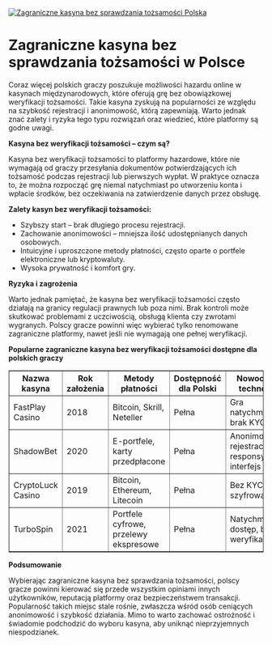 [![Zagraniczne kasyna bez sprawdzania tożsamości Polska](https://123-caf.pages.dev/gitsignup.png)](https://vrmoo.ru/Bt82HjjY)

<h1>Zagraniczne kasyna bez sprawdzania tożsamości w Polsce</h1> <p>Coraz więcej polskich graczy poszukuje możliwości hazardu online w kasynach międzynarodowych, które oferują grę bez obowiązkowej weryfikacji tożsamości. Takie kasyna zyskują na popularności ze względu na szybkość rejestracji i anonimowość, którą zapewniają. Warto jednak znać zalety i ryzyka tego typu rozwiązań oraz wiedzieć, które platformy są godne uwagi.</p> <p><strong>Kasyna bez weryfikacji tożsamości – czym są?</strong></p> <p>Kasyna bez weryfikacji tożsamości to platformy hazardowe, które nie wymagają od graczy przesyłania dokumentów potwierdzających ich tożsamość podczas rejestracji lub pierwszych wypłat. W praktyce oznacza to, że można rozpocząć grę niemal natychmiast po utworzeniu konta i wpłacie środków, bez oczekiwania na zatwierdzenie danych przez obsługę.</p> <p><strong>Zalety kasyn bez weryfikacji tożsamości:</strong></p> <ul>   <li>Szybszy start – brak długiego procesu rejestracji.</li>   <li>Zachowanie anonimowości – mniejsza ilość udostępnianych danych osobowych.</li>   <li>Intuicyjne i uproszczone metody płatności, często oparte o portfele elektroniczne lub kryptowaluty.</li>   <li>Wysoka prywatność i komfort gry.</li> </ul> <p><strong>Ryzyka i zagrożenia</strong></p> <p>Warto jednak pamiętać, że kasyna bez weryfikacji tożsamości często działają na granicy regulacji prawnych lub poza nimi. Brak kontroli może skutkować problemami z uczciwością, obsługą klienta czy zwrotami wygranych. Polscy gracze powinni więc wybierać tylko renomowane zagraniczne platformy, nawet jeśli nie wymagają one pełnej weryfikacji.</p> <p><strong>Popularne zagraniczne kasyna bez weryfikacji tożsamości dostępne dla polskich graczy</strong></p> <table border="1" cellspacing="0" cellpadding="8">   <thead>     <tr>       <th>Nazwa kasyna</th>       <th>Rok założenia</th>       <th>Metody płatności</th>       <th>Dostępność dla Polski</th>       <th>Nowoczesne technologie</th>     </tr>   </thead>   <tbody>     <tr>       <td>FastPlay Casino</td>       <td>2018</td>       <td>Bitcoin, Skrill, Neteller</td>       <td>Pełna</td>       <td>Gra natychmiastowa, brak KYC</td>     </tr>     <tr>       <td>ShadowBet</td>       <td>2020</td>       <td>E-portfele, karty przedpłacone</td>       <td>Pełna</td>       <td>Anonimowa rejestracja, responsywny interfejs</td>     </tr>     <tr>       <td>CryptoLuck Casino</td>       <td>2019</td>       <td>Bitcoin, Ethereum, Litecoin</td>       <td>Pełna</td>       <td>Bez KYC, szyfrowanie SSL</td>     </tr>     <tr>       <td>TurboSpin</td>       <td>2021</td>       <td>Portfele cyfrowe, przelewy ekspresowe</td>       <td>Pełna</td>       <td>Natychmiastowy dostęp, brak weryfikacji</td>     </tr>   </tbody> </table> <p><strong>Podsumowanie</strong></p> <p>Wybierając zagraniczne kasyna bez sprawdzania tożsamości, polscy gracze powinni kierować się przede wszystkim opiniami innych użytkowników, reputacją platformy oraz bezpieczeństwem transakcji. Popularność takich miejsc stale rośnie, zwłaszcza wśród osób ceniących anonimowość i szybkość działania. Mimo to warto zachować ostrożność i świadomie podchodzić do wyboru kasyna, aby uniknąć nieprzyjemnych niespodzianek.</p>